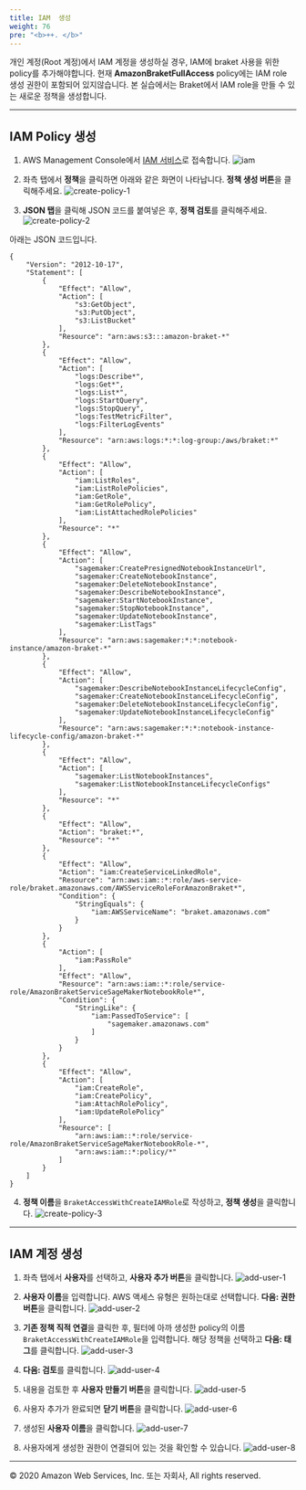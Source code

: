 ```yaml
---
title: IAM  생성
weight: 76
pre: "<b>++. </b>"
---
```


개인 계정(Root 계정)에서 IAM 계정을 생성하실 경우, IAM에 braket 사용을 위한 policy를 추가해야합니다.
현재 **AmazonBraketFullAccess** policy에는 IAM role 생성 권한이 포함되어 있지않습니다. 본 실습에서는 Braket에서 IAM role을 만들 수 있는 새로운 정책을 생성합니다.

---

## IAM Policy 생성
1. AWS Management Console에서 [IAM 서비스](https://console.aws.amazon.com/iam/home)로 접속합니다.
![iam](./images/iam.png)

2. 좌측 탭에서 **정책**을 클릭하면 아래와 같은 화면이 나타납니다. **정책 생성 버튼**을 클릭해주세요.
![create-policy-1](./images/create-policy-1.png)

3. **JSON 탭**을 클릭해 JSON 코드를 붙여넣은 후, **정책 검토**를 클릭해주세요.
![create-policy-2](./images/create-policy-2.png)

아래는 JSON 코드입니다.
```
{
    "Version": "2012-10-17",
    "Statement": [
        {
            "Effect": "Allow",
            "Action": [
                "s3:GetObject",
                "s3:PutObject",
                "s3:ListBucket"
            ],
            "Resource": "arn:aws:s3:::amazon-braket-*"
        },
        {
            "Effect": "Allow",
            "Action": [
                "logs:Describe*",
                "logs:Get*",
                "logs:List*",
                "logs:StartQuery",
                "logs:StopQuery",
                "logs:TestMetricFilter",
                "logs:FilterLogEvents"
            ],
            "Resource": "arn:aws:logs:*:*:log-group:/aws/braket:*"
        },
        {
            "Effect": "Allow",
            "Action": [
                "iam:ListRoles",
                "iam:ListRolePolicies",
                "iam:GetRole",
                "iam:GetRolePolicy",
                "iam:ListAttachedRolePolicies"
            ],
            "Resource": "*"
        },
        {
            "Effect": "Allow",
            "Action": [
                "sagemaker:CreatePresignedNotebookInstanceUrl",
                "sagemaker:CreateNotebookInstance",
                "sagemaker:DeleteNotebookInstance",
                "sagemaker:DescribeNotebookInstance",
                "sagemaker:StartNotebookInstance",
                "sagemaker:StopNotebookInstance",
                "sagemaker:UpdateNotebookInstance",
                "sagemaker:ListTags"
            ],
            "Resource": "arn:aws:sagemaker:*:*:notebook-instance/amazon-braket-*"
        },
        {
            "Effect": "Allow",
            "Action": [
                "sagemaker:DescribeNotebookInstanceLifecycleConfig",
                "sagemaker:CreateNotebookInstanceLifecycleConfig",
                "sagemaker:DeleteNotebookInstanceLifecycleConfig",
                "sagemaker:UpdateNotebookInstanceLifecycleConfig"
            ],
            "Resource": "arn:aws:sagemaker:*:*:notebook-instance-lifecycle-config/amazon-braket-*"
        },
        {
            "Effect": "Allow",
            "Action": [
                "sagemaker:ListNotebookInstances",
                "sagemaker:ListNotebookInstanceLifecycleConfigs"
            ],
            "Resource": "*"
        },
        {
            "Effect": "Allow",
            "Action": "braket:*",
            "Resource": "*"
        },
        {
            "Effect": "Allow",
            "Action": "iam:CreateServiceLinkedRole",
            "Resource": "arn:aws:iam::*:role/aws-service-role/braket.amazonaws.com/AWSServiceRoleForAmazonBraket*",
            "Condition": {
                "StringEquals": {
                    "iam:AWSServiceName": "braket.amazonaws.com"
                }
            }
        },
        {
            "Action": [
                "iam:PassRole"
            ],
            "Effect": "Allow",
            "Resource": "arn:aws:iam::*:role/service-role/AmazonBraketServiceSageMakerNotebookRole*",
            "Condition": {
                "StringLike": {
                    "iam:PassedToService": [
                        "sagemaker.amazonaws.com"
                    ]
                }
            }
        },
        {
            "Effect": "Allow",
            "Action": [
                "iam:CreateRole",
                "iam:CreatePolicy",
                "iam:AttachRolePolicy",
                "iam:UpdateRolePolicy"
            ],
            "Resource": [
                "arn:aws:iam::*:role/service-role/AmazonBraketServiceSageMakerNotebookRole-*",
                "arn:aws:iam::*:policy/*"
            ]
        }
    ]
}
```

4. **정책 이름**을 `BraketAccessWithCreateIAMRole`로 작성하고, **정책 생성**을 클릭합니다.
![create-policy-3](./images/create-policy-3.png)

---

## IAM 계정 생성

1. 좌측 탭에서 **사용자**를 선택하고, **사용자 추가 버튼**을 클릭합니다.
![add-user-1](./images/add-user-1.png)

2. **사용자 이름**을 입력합니다. AWS 액세스 유형은 원하는대로 선택합니다. **다음: 권한 버튼**을 클릭합니다.
![add-user-2](./images/add-user-2.png)

3. **기존 정책 직적 연결**을 클릭한 후, 필터에 아까 생성한 policy의 이름 `BraketAccessWithCreateIAMRole`을 입력합니다. 해당 정책을 선택하고 **다음: 태그**를 클릭합니다.
![add-user-3](./images/add-user-3.png)

4. **다음: 검토**를 클릭합니다.
![add-user-4](./images/add-user-4.png)

5. 내용을 검토한 후 **사용자 만들기 버튼**을 클릭합니다.
![add-user-5](./images/add-user-5.png)

6. 사용자 추가가 완료되면 **닫기 버튼**을 클릭합니다.
![add-user-6](./images/add-user-6.png)

7. 생성된 **사용자 이름**을 클릭합니다.
![add-user-7](./images/add-user-7.png)

8. 사용자에게 생성한 권한이 연결되어 있는 것을 확인할 수 있습니다.
![add-user-8](./images/add-user-8.png)

---
© 2020 Amazon Web Services, Inc. 또는 자회사, All rights reserved.

